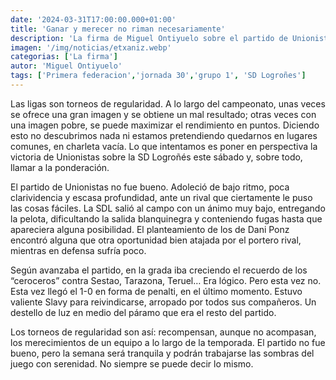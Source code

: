 ```yaml
---
date: '2024-03-31T17:00:00.000+01:00'
title: 'Ganar y merecer no riman necesariamente'
description: 'La firma de Miguel Ontiyuelo sobre el partido de Unionistas contra SD Logroñés. Primera federación grupo 1, jornada 30'
imagen: '/img/noticias/etxaniz.webp'
categorias: ['La firma']
autor: 'Miguel Ontiyuelo'
tags: ['Primera federacion','jornada 30','grupo 1', 'SD Logroñes']
---
```


Las ligas son torneos de regularidad. A lo largo del campeonato, unas veces se ofrece una gran imagen y se obtiene un mal resultado; otras veces con una imagen pobre, se puede maximizar el rendimiento en puntos. Diciendo esto no descubrimos nada ni estamos pretendiendo quedarnos en lugares comunes, en charleta vacía. Lo que intentamos es poner en perspectiva la victoria de Unionistas sobre la SD Logroñés este sábado y, sobre todo, llamar a la ponderación.

El partido de Unionistas no fue bueno. Adoleció de bajo ritmo, poca clarividencia y escasa profundidad, ante un rival que ciertamente le puso las cosas fáciles. La SDL salió al campo con un ánimo muy bajo, entregando la pelota, dificultando la salida blanquinegra y conteniendo fugas hasta que apareciera alguna posibilidad. El planteamiento de los de Dani Ponz encontró alguna que otra oportunidad bien atajada por el portero rival, mientras en defensa sufría poco.

Según avanzaba el partido, en la grada iba creciendo el recuerdo de los “ceroceros” contra Sestao, Tarazona, Teruel… Era lógico. Pero esta vez no. Esta vez llegó el 1-0 en forma de penalti, en el último momento. Estuvo valiente Slavy para reivindicarse, arropado por todos sus compañeros. Un destello de luz en medio del páramo que era el resto del partido.

Los torneos de regularidad son así: recompensan, aunque no acompasan, los merecimientos de un equipo a lo largo de la temporada. El partido no fue bueno, pero la semana será tranquila y podrán trabajarse las sombras del juego con serenidad. No siempre se puede decir lo mismo.
